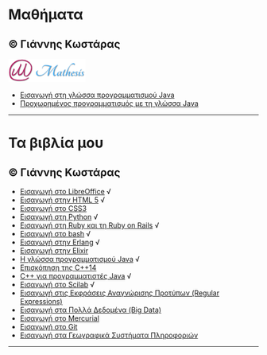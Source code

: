 # Μαθήματα 
© Γιάννης Κωστάρας
---

[![Mathesis](Courses/Mathesis/assets/mathesis.png)](http://mathesis.cup.gr)

* [Εισαγωγή στη γλώσσα προγραμματισμού Java](Courses/Mathesis/Intro2Java/README.md) 
* [Προχωρημένος προγραμματισμός με τη γλώσσα Java](Courses/Mathesis/AdvancedJava/README.md)

---

# Τα βιβλία μου 
© Γιάννης Κωστάρας
---

* [Εισαγωγή στο LibreOffice](LibreOffice/README.md) √
* [Εισαγωγή στην HTML 5](HTML5/README.md) √
* [Εισαγωγή στο CSS3](CSS3/README.md)
* [Εισαγωγή στη Python](Python/README.md) √
* [Εισαγωγή στη Ruby και τη Ruby on Rails](Ruby/README.md) √
* [Εισαγωγή στο bash](Bash/README.md) √
* [Εισαγωγή στην Erlang](Erlang/README.md) √
* [Εισαγωγή στην Elixir](Elixir/README.md)
* [Η γλώσσα προγραμματισμού Java](Java/README.md) √
* [Επισκόπηση της C++14](Cpp/Cpp14/README.md)
* [C++ για προγραμματιστές Java](Cpp/Cpp-Java/README.md) √
* [Εισαγωγή στο Scilab](Scilab/README.md) √
* [Εισαγωγή στις Εκφράσεις Αναγνώρισης Προτύπων (Regular Expressions)](Regex/README.md)
* [Εισαγωγή στα Πολλά Δεδομένα (Big Data)](BigData/README.md)
* [Εισαγωγή στο Mercurial](Mercurial/README.md)
* [Εισαγωγή στο Git](Git/README.md)
* [Εισαγωγή στα Γεωγραφικά Συστήματα Πληροφοριών](GIS/README.md)

---